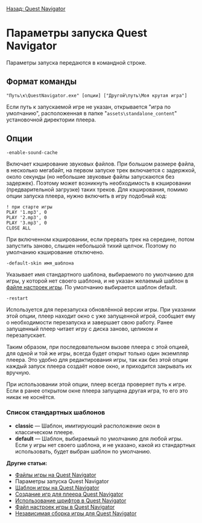 [Назад: Quest Navigator](../navigator)

# Параметры запуска Quest Navigator

Параметры запуска передаются в командной строке.

## Формат команды

``` plain
"Путь\к\QuestNavigator.exe" [опции] ["Другой\путь\Моя крутая игра"]
```

Если путь к запускаемой игре не указан, открывается "игра по умолчанию", расположенная в папке "`assets\standalone_content`" установочной директории плеера.

## Опции

``` plain
-enable-sound-cache
```

Включает кэширование звуковых файлов. При большом размере файла, в несколько мегабайт, на первом запуске трек включается с задержкой, около секунды (но небольшие звуковые файлы запускаются без задержек). Поэтому может возникнуть необходимость в кэшировании (предварительной загрузке) таких треков. Для кэширования, помимо опции запуска плеера, нужно включить в игру подобный код:

``` qsp
! при старте игры
PLAY '1.mp3', 0
PLAY '2.mp3', 0
PLAY '3.mp3', 0
CLOSE ALL
```

При включенном кэшировании, если прервать трек на середине, потом запустить заново, слышен небольшой тихий щелчок. Поэтому по умолчанию кэширование отключено.

``` plain
-default-skin имя_шаблона
```

Указывает имя стандартного шаблона, выбираемого по умолчанию для игры, у которой нет своего шаблона, и не указан желаемый шаблон в [файле настроек игры](fajl_nastroek_igry_v_quest_navigator). По умолчанию выбирается шаблон default.

``` plain
-restart
```

Используется для перезапуска обновлённой версии игры. При указании этой опции, плеер находит окно с уже запущенной игрой, сообщает ему о необходимости перезапуска и завершает свою работу. Ранее запущенный плеер читает игру с диска заново, целиком и перезапускает.

Таким образом, при последовательном вызове плеера с этой опцией, для одной и той же игры, всегда будет открыт только один экземпляр плеера. Это удобно для редактирования игры, так как без этой опции каждый запуск плеера создаёт новое окно, и приходится закрывать их вручную.

При использовании этой опции, плеер всегда проверяет путь к игре. Если в ранее открытом окне плеера запущена другая игра, то его это никак не коснётся.

### Список стандартных шаблонов

* **classic** — Шаблон, имитирующий расположение окон в классическом плеере.
* **default** — Шаблон, выбираемый по умолчанию для любой игры. Если у игры нет своего шаблона, и не указано, какой из стандартных использовать, будет выбран шаблон по умолчанию.

**Другие статьи:**

*  [Файлы игры на Quest Navigator](navigator_game_files)
*  Параметры запуска Quest Navigator
*  [Шаблон игры на Quest Navigator](navigator_game_template)
*  [Создание игр для плеера Quest Navigator](sozdanie_igr_na_quest_navigator)
*  [Использование шрифтов в Quest Navigator](ispolzovanie_shriftov_v_quest_navigator)
*  [Файл настроек игры в Quest Navigator](fajl_nastroek_igry_v_quest_navigator)
*  [Независимая сборка игры для Quest Navigator](navigator_standalone)
